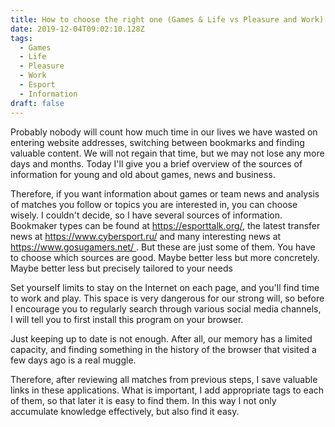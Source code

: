 ```yaml
---
title: How to choose the right one (Games & Life vs Pleasure and Work)
date: 2019-12-04T09:02:10.128Z
tags:
  - Games
  - Life
  - Pleasure
  - Work
  - Esport
  - Information
draft: false
---
```

Probably nobody will count how much time in our lives we have wasted on entering website addresses, switching between bookmarks and finding valuable content. We will not regain that time, but we may not lose any more days and months. Today I'll give you a brief overview of the sources of information for young and old about games, news and business.



Therefore, if you want information about games or team news and analysis of matches you follow or topics you are interested in, you can choose wisely. I couldn't decide, so I have several sources of information. Bookmaker types can be found at <https://esporttalk.org/>, the latest transfer news at <https://www.cybersport.ru/> and many interesting news at [https://www.gosugamers.net/ ](https://www.gosugamers.net/). But these are just some of them. You have to choose which sources are good. Maybe better less but more concretely. Maybe better less but precisely tailored to your needs



Set yourself limits to stay on the Internet on each page, and you'll find time to work and play. This space is very dangerous for our strong will, so before I encourage you to regularly search through various social media channels, I will tell you to first install this program on your browser.



Just keeping up to date is not enough. After all, our memory has a limited capacity, and finding something in the history of the browser that visited a few days ago is a real muggle.



Therefore, after reviewing all matches from previous steps, I save valuable links in these applications. What is important, I add appropriate tags to each of them, so that later it is easy to find them. In this way I not only accumulate knowledge effectively, but also find it easy.
